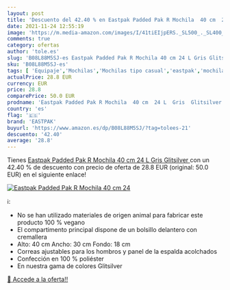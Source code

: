 ```yaml
---
layout: post
title: 'Descuento del 42.40 % en Eastpak Padded Pak R Mochila  40 cm  24 '
date: 2021-11-24 12:55:19
image: 'https://m.media-amazon.com/images/I/41tiEIjpERS._SL500_._SL400_.jpg'
comments: true
category: ofertas
author: 'tole.es'
slug: 'B08L88M5SJ-es Eastpak Padded Pak R Mochila 40 cm 24 L Gris Glitsilver'
sku: 'B08L88M5SJ-es'
tags: [ 'Equipaje','Mochilas','Mochilas tipo casual','eastpak','mochila', ]
actualPrice: 28.8 EUR
currency: EUR
price: 28.8
comparePrice: 50.0 EUR
prodname: 'Eastpak Padded Pak R Mochila  40 cm  24 L  Gris  Glitsilver '
country: 'es'
flag: '🇪🇸'
brand: 'EASTPAK'
buyurl: 'https://www.amazon.es/dp/B08L88M5SJ/?tag=tolees-21'
descuento: '42.40'
average: '28.8'
---
```


Tienes [Eastpak Padded Pak R Mochila  40 cm  24 L  Gris  Glitsilver ](https://www.amazon.es/dp/B08L88M5SJ/?tag=tolees-21) con un 42.40 % de descuento con precio de oferta de 28.8 EUR (original: 50.0 EUR) en el siguiente enlace!

[![Eastpak Padded Pak R Mochila  40 cm  24 ](https://m.media-amazon.com/images/I/41tiEIjpERS._SL500_._SL400_.jpg)](https://www.amazon.es/dp/B08L88M5SJ/?tag=tolees-21)

ℹ️:

- No se han utilizado materiales de origen animal para fabricar este producto 100 % vegano
- El compartimento principal dispone de un bolsillo delantero con cremallera
- Alto: 40 cm Ancho: 30 cm Fondo: 18 cm
- Correas ajustables para los hombros y panel de la espalda acolchados
- Confección en 100 % poliéster
- En nuestra gama de colores Glitsilver

[🛒 Accede a la oferta!!](https://www.amazon.es/dp/B08L88M5SJ/?tag=tolees-21)
